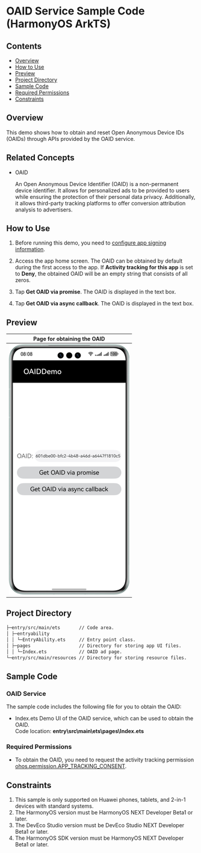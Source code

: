 # OAID Service Sample Code (HarmonyOS ArkTS)
## Contents

* [Overview](#Overview)
* [How to Use](#How-to-Use)
* [Preview](#Preview)
* [Project Directory](#Project-Directory)
* [Sample Code](#Sample-Code)
* [Required Permissions](#Required-Permissions)
* [Constraints](#Constraints)


## Overview
This demo shows how to obtain and reset Open Anonymous Device IDs (OAIDs) through APIs provided by the OAID service.

## Related Concepts
* OAID

  An Open Anonymous Device Identifier (OAID) is a non-permanent device identifier. It allows for personalized ads to be provided to users while ensuring the protection of their personal data privacy. Additionally, it allows third-party tracking platforms to offer conversion attribution analysis to advertisers.

## How to Use

1. Before running this demo, you need to [configure app signing information](https://developer.huawei.com/consumer/en/doc/harmonyos-guides/application-dev-overview#section42841246144813).

2. Access the app home screen. The OAID can be obtained by default during the first access to the app. If **Activity tracking for this app** is set to **Deny**, the obtained OAID will be an empty string that consists of all zeros.

3. Tap **Get OAID via promise**. The OAID is displayed in the text box.

4. Tap **Get OAID via async callback**. The OAID is displayed in the text box.

## Preview
| **Page for obtaining the OAID**                |
| ---------------------------------------------- |
| ![avatar](./screenshots/device_en/oaid_en.png) |

## Project Directory
```
├─entry/src/main/ets       // Code area. 
│ ├─entryability
│ │ └─EntryAbility.ets     // Entry point class.
│ ├─pages                  // Directory for storing app UI files.               
│ │ └─Index.ets            // OAID ad page.
└─entry/src/main/resources // Directory for storing resource files.
```

## Sample Code
### OAID Service
The sample code includes the following file for you to obtain the OAID:

* Index.ets
Demo UI of the OAID service, which can be used to obtain the OAID.
<br>Code location: **entry\src\main\ets\pages\Index.ets**<br>

### Required Permissions

* To obtain the OAID, you need to request the activity tracking permission [ohos.permission.APP_TRACKING_CONSENT](https://developer.huawei.com/consumer/en/doc/harmonyos-guides/permissions-for-all-user#ohospermissionapp_tracking_consent).


## Constraints

1. This sample is only supported on Huawei phones, tablets, and 2-in-1 devices with standard systems.
2. The HarmonyOS version must be HarmonyOS NEXT Developer Beta1 or later.
3. The DevEco Studio version must be DevEco Studio NEXT Developer Beta1 or later.
4. The HarmonyOS SDK version must be HarmonyOS NEXT Developer Beta1 or later.
